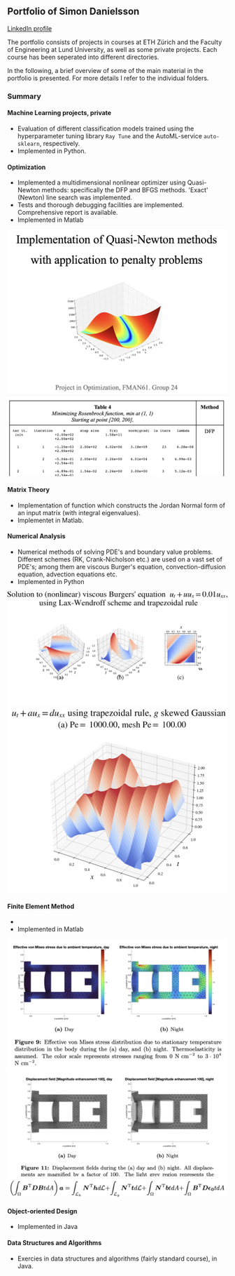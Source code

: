 ## Portfolio of Simon Danielsson

[LinkedIn profile](https://www.linkedin.com/in/simon-danielsson-527b7b215/)

The portfolio consists of projects in courses at ETH Zürich and the Faculty of Engineering at Lund University, as well as some private projects. Each course has been seperated into different directories.

In the following, a brief overview of some of the main material in the portfolio is presented. For more details I refer to the individual folders.  


### Summary 



#### Machine Learning projects, private

- Evaluation of different classification models trained using the hyperparameter tuning library <code>Ray Tune</code> and the AutoML-service <code>auto-sklearn</code>, respectively. 
- Implemented in Python.   



#### Optimization 

- Implemented a multidimensional nonlinear optimizer using Quasi-Newton methods: specifically the DFP and BFGS methods. 'Exact' (Newton) line search was implemented. 
- Tests and thorough debugging facilities are implemented. Comprehensive report is available. 
- Implemented in Matlab 

![report](./optimization/images/titlepage.png)
![results](./optimization/images/results.png)

#### Matrix Theory

- Implementation of function which constructs the Jordan Normal form of an input matrix (with integral eigenvalues). 
- Implementet in Matlab.


#### Numerical Analysis

- Numerical methods of solving PDE's and boundary value problems. Different schemes (RK, Crank-Nicholson etc.) are used on a vast set of PDE's; among them are viscous Burger's equation, convection-diffusion equation, advection equations etc.  
- Implemented in Python

![fig1](./numerical-analysis/images/fig1.png)
![fig2](./numerical-analysis/images/fig2.png)


#### Finite Element Method

- 
- Implemented in Matlab

![fig1](./finite-element-method/images/fig1.png)
![fig2](./finite-element-method/images/fig2.png)
![fig3](./finite-element-method/images/fig3.png)

#### Object-oriented Design

- Implemented in Java


#### Data Structures and Algorithms

- Exercies in data structures and algorithms (fairly standard course), in Java. 

